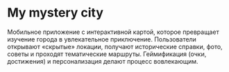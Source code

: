 # My mystery city

Мобильное приложение с интерактивной картой, которое превращает изучение города в увлекательное приключение. Пользователи открывают «скрытые» локации, получают исторические справки, фото, советы и проходят тематические маршруты. Геймификация (очки, достижения) и персонализация делают процесс вовлекающим.

